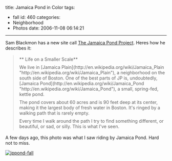 title: Jamaica Pond in Color
tags:
  - fall
id: 460
categories:
  - Neighborhood
  - Photos
date: 2006-11-08 06:14:21
---

Sam Blackmon has a new site call [The Jamaica Pond Project](http://jpp.samblackman.org/Welcome.html). Heres how he describes it:
> <div class="Normal" style="padding:4px;">** Life on a Smaller Scale**</div>
> <div class="Normal" style="padding:4px;">We live in [Jamaica Plain](http://en.wikipedia.org/wiki/Jamaica_Plain "http://en.wikipedia.org/wiki/Jamaica_Plain"), a neighborhood on the south side of Boston.  One of the best parts of JP is, undoubtedly, [Jamaica Pond](http://en.wikipedia.org/wiki/Jamaica_Pond "http://en.wikipedia.org/wiki/Jamaica_Pond"), a small, spring-fed, kettle pond.</div>
> <div class="Normal" style="padding:4px;">The pond covers about 60 acres and is 90 feet deep at its center, making it the largest body of fresh water in Boston.                                     It's ringed by a walking path that is rarely empty.</div>
> <div class="Normal" style="padding:4px;">Every time I walk around the path I try to find something different, or beautiful, or sad, or silly.  This is what I've seen.</div>
A few days ago, this photo was what I saw riding by Jamaica Pond. Hard not to miss.

[![](http://whereproject.files.wordpress.com/2009/11/jppond-fall.jpg "jppond-fall")](http://whereproject.files.wordpress.com/2009/11/jppond-fall.jpg)